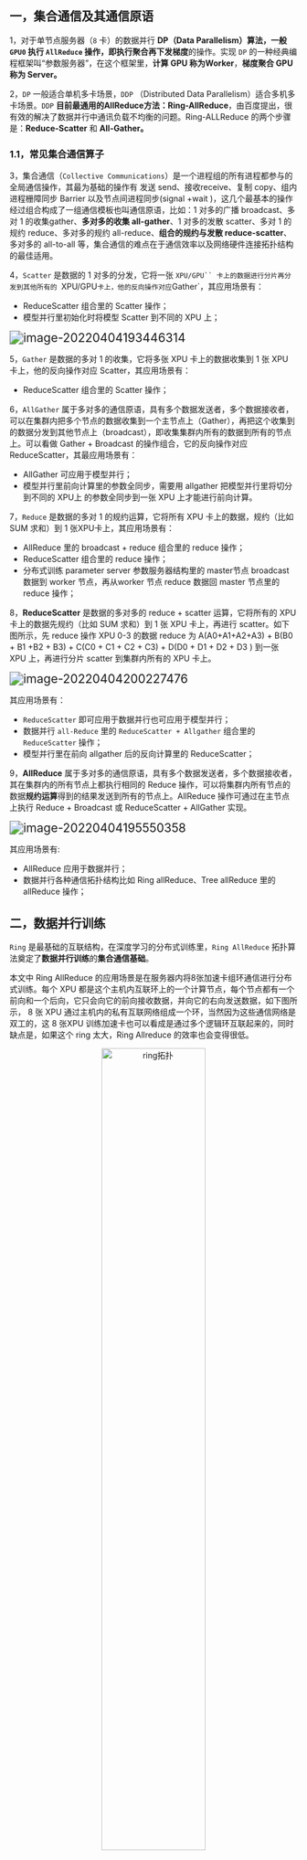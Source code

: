 ## 一，集合通信及其通信原语

1，对于单节点服务器（`8` 卡）的数据并行 **DP（Data Parallelism）**算法，一般 `GPU0` 执行 `AllReduce` 操作，即**执行聚合再下发梯度**的操作。实现 `DP` 的一种经典编程框架叫“参数服务器”，在这个框架里，**计算 GPU 称为Worker**，**梯度聚合 GPU 称为 Server。**

2，`DP` 一般适合单机多卡场景，`DDP` （Distributed Data Parallelism）适合多机多卡场景。`DDP` **目前最通用的AllReduce方法：Ring-AllReduce**，由百度提出，很有效的解决了数据并行中通讯负载不均衡的问题。Ring-ALLReduce 的两个步骤是：**Reduce-Scatter** 和 **All-Gather。**

### 1.1，常见集合通信算子

3，集合通信（`Collective Communications`）是一个进程组的所有进程都参与的全局通信操作，其最为基础的操作有 发送 send、接收receive、复制 copy、组内进程栅障同步 Barrier 以及节点间进程同步(signal +wait )，这几个最基本的操作经过组合构成了一组通信模板也叫通信原语，比如：1 对多的广播 broadcast、多对 1 的收集gather、**多对多的收集 all-gather**、1 对多的发散 scatter、多对 1 的规约 reduce、多对多的规约 all-reduce、**组合的规约与发散 reduce-scatter**、多对多的 all-to-all 等，集合通信的难点在于通信效率以及网络硬件连接拓扑结构的最佳适用。

4，`Scatter` 是数据的 1 对多的分发，它将一张 `XPU/GPU`` 卡上的数据进行分片再分发到其他所有的 `XPU/GPU` 卡上，他的反向操作对应 `Gather`，其应用场景有：

- ReduceScatter 组合里的 Scatter 操作；
- 模型并行里初始化时将模型 Scatter 到不同的 XPU 上；

<img src="https://wuchangping.oss-cn-hangzhou.aliyuncs.com/aitraining/3/image-scatter.png" alt="image-20220404193446314" style="zoom:150%;" />

5，`Gather` 是数据的多对 1 的收集，它将多张 XPU 卡上的数据收集到 1 张 XPU 卡上，他的反向操作对应 Scatter，其应用场景有：

- ReduceScatter 组合里的 Scatter 操作；

6，`AllGather` 属于多对多的通信原语，具有多个数据发送者，多个数据接收者，可以在集群内把多个节点的数据收集到一个主节点上（Gather），再把这个收集到的数据分发到其他节点上（broadcast），即收集集群内所有的数据到所有的节点上。可以看做 Gather + Broadcast 的操作组合，它的反向操作对应 ReduceScatter，其最应用场景有：

- AllGather 可应用于模型并行；
- 模型并行里前向计算里的参数全同步，需要用 allgather 把模型并行里将切分到不同的 XPU上 的参数全同步到一张 XPU 上才能进行前向计算。

7，`Reduce` 是数据的多对 1 的规约运算，它将所有 XPU 卡上的数据，规约（比如 SUM 求和）到 1 张XPU卡上，其应用场景有：

- AllReduce 里的 broadcast + reduce 组合里的 reduce 操作；
- ReduceScatter 组合里的 reduce 操作；
- 分布式训练 parameter server 参数服务器结构里的 master节点 broadcast 数据到 worker 节点，再从worker 节点 reduce 数据回 master 节点里的 reduce 操作；

8，**ReduceScatter** 是数据的多对多的 reduce + scatter 运算，它将所有的 XPU 卡上的数据先规约（比如 SUM 求和）到 1 张 XPU 卡上，再进行 scatter。如下图所示，先 reduce 操作 XPU 0-3 的数据 reduce 为 A(A0+A1+A2+A3) + B(B0 + B1 +B2 + B3) + C(C0 + C1 + C2 + C3) + D(D0 + D1 + D2 + D3 ) 到一张 XPU 上，再进行分片 scatter 到集群内所有的 XPU 卡上。

<img src="https://wuchangping.oss-cn-hangzhou.aliyuncs.com/aitraining/3/image-reducescatter.png" alt="image-20220404200227476" style="zoom:150%;" />

其应用场景有：

- `ReduceScatter` 即可应用于数据并行也可应用于模型并行；
- 数据并行 `all-Reduce` 里的 `ReduceScatter + Allgather` 组合里的 `ReduceScatter` 操作；
- 模型并行里在前向 allgather 后的反向计算里的 ReduceScatter；

9，**AllReduce** 属于多对多的通信原语，具有多个数据发送者，多个数据接收者，其在集群内的所有节点上都执行相同的 Reduce 操作，可以将集群内所有节点的数据**规约运算**得到的结果发送到所有的节点上。AllReduce 操作可通过在主节点上执行 Reduce + Broadcast 或 ReduceScatter + AllGather 实现。

<img src="https://wuchangping.oss-cn-hangzhou.aliyuncs.com/aitraining/3/image-allreduce.png" alt="image-20220404195550358" style="zoom:150%;" />

其应用场景有:

- AllReduce 应用于数据并行；
- 数据并行各种通信拓扑结构比如 Ring allReduce、Tree allReduce 里的 allReduce 操作；

## 二，数据并行训练

`Ring` 是最基础的互联结构，在深度学习的分布式训练里，`Ring AllReduce` 拓扑算法奠定了**数据并行训练**的**集合通信基础**。

本文中 Ring AllReduce 的应用场景是在服务器内将8张加速卡组环通信进行分布式训练。每个 XPU 都是这个主机内互联环上的一个计算节点，每个节点都有一个前向和一个后向，它只会向它的前向接收数据，并向它的右向发送数据，如下图所示， 8 张 XPU 通过主机内的私有互联网络组成一个环，当然因为这些通信网络是双工的，这 8 张XPU 训练加速卡也可以看成是通过多个逻辑环互联起来的，同时缺点是，如果这个 ring 太大，Ring Allreduce 的效率也会变得很低。

<div align="center">
<img src="https://wuchangping.oss-cn-hangzhou.aliyuncs.com/aitraining/4/image-ring-topo.png" width="60%" alt="ring拓扑">
</div>

`Ring Allreduce` 有两种组合实现策略:

1. 先 Reduce 后 broadcast；
2. 先 ScatterReduce 后 AllGather。

在分布式训练中，这两个策略执行后都会让每个 XPU 节点得到一样的平均梯度，具体执行过程如下图所示

<div align="center">
<img src="https://wuchangping.oss-cn-hangzhou.aliyuncs.com/aitraining/4/image-allreduce.png" width="60%" alt="allreduce">
</div>

`Ring AllReduce` 的最佳组合是 `ScatterReduce` + `AllGather` 方法。

简单起见，让我们假设目标是对一个浮点数的大数组求和; 系统中有 N 个 GPU，每个 GPU 都有一个相同大小的数组，并且在 allreduce 的末尾，每个 GPU 都应该有一个相同大小的数组，其中包含原始数组中数字的总和。

**N 个 GPU 中的每一个都将发送和接收 N-1 次 scatter-reduce，N-1 次 allgather**。**每次，GPU 都会发送 K / N 值，其中 K 是数组中不同 GPU 上相加的值总数**。因此，**传输到每个 GPU 和从每个GPU传输的数据总量**为：

$$\frac2{N-1}{\frac{K}{N}}$$

由于**所有传输都是在离散迭代中同步进行**的，因此**所有传输的速度受到环中相邻 GPU 之间最慢(最低带宽)连接的限制**。一般来说，**如果一个节点上的所有 GPU 在环中彼此相邻，则该算法的功能最佳**；这最小化了网络争用的量，否则这可能会显著降低 GPU-GPU 连接的有效带宽。

## 三，模型并行

在数据并行训练中，一个明显的特点是每个 GPU 持有整个模型权重的副本。这就带来了**冗余**问题。另一种并行模式是模型并行，即模型被分割并分布在一个设备阵列上。

模型并行通常有两种：
1. 张量并行（Tensor Parallelism）: 也叫层内并行，在一个操作中实现并行计算，如矩阵-矩阵乘法。
2. 流水线并行（Pipeline Parallelism）：也叫层间并行，在各层之间进行并行计算。

### 3.1，张量并行

张量并行是将一个张量沿特定维度分成 N 块，每个设备只持有整个张量的 1/N，同时不影响计算图的正确性。

以矩阵乘法算子为例，理解张量并行原理，假设有 C=AB，
1. 可以将矩阵 B 沿着列分割成 [B0 B1 B2 ... Bn]，每个设备（GPU/NPU）持有一列；
2. 将 A 与每个设备上 B 中的每一列相乘，我们将得到 [AB0 AB1 AB2 ... ABn]；此时，每个设备只持有部分结果，例如设备(rank=0)持有 AB0；
3. 最后，我们需要收集全部的结果，并沿列维串联张量。

<div align="center">
<img src="../images/llm_parallelism_overview/tensor_parallelism_overview.png" width="60%" alt="tensor_parallelism_overview">
</div>

典型的张量并行实现：Megatron-LM（1D）、Colossal-AI（2D、2.5D、3D）。

### 3.2，流水线并行

流水线并行的原理可以参考计算机课程中的 CPU 设计。在 CPU 中，指令流水线是一种技术，它将 CPU 的指令处理过程分成多个步骤，每个步骤由一个专用的电路来处理。这样，每个电路都可以专注于一种特定的任务，而不是处理所有的指令。这样，CPU 可以在一个时钟周期内处理多个指令。

大模型分布式训练中的流水线并行的合适思想是，模型按层分割成若干块，每块都交给一个设备。在前向传递过程中，每个设备将中间的激活传递给下一个阶段。在后向传递过程中，每个设备将输入张量的梯度传回给前一个流水线阶段。这允许设备同时进行计算，并增加了训练的吞吐量。流水线并行训练的一个缺点是，会有一些设备参与计算的冒泡时间，导致计算资源的浪费。

<div align="center">
<img src="../images/llm_parallelism_overview/pipeline_parallelism_overview2.png" width="60%" alt="pipeline_parallelism_overview2">
</div>

<div align="center">
<img src="../images/llm_parallelism_overview/pipeline_parallelism_understand.png" width="60%" alt="pipeline_parallelism_understand">
</div>

## 参考资料

1. [Colossal-AI文档：并行技术](https://colossalai.org/zh-Hans/docs/concepts/paradigms_of_parallelism/)
2. [Large Transformer Model Inference Optimization](https://lilianweng.github.io/posts/2023-01-10-inference-optimization/)
3. [分布式训练 – 第3篇 - 集合通信及其通信原语](https://www.changping.me/2022/04/04/ai-distributed-training-coll-lang/)